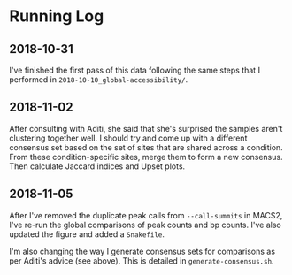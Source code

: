 # Running Log

## 2018-10-31

I've finished the first pass of this data following the same steps that I performed in `2018-10-10_global-accessibility/`.

## 2018-11-02

After consulting with Aditi, she said that she's surprised the samples aren't clustering together well.
I should try and come up with a different consensus set based on the set of sites that are shared across a condition.
From these condition-specific sites, merge them to form a new consensus.
Then calculate Jaccard indices and Upset plots.

## 2018-11-05

After I've removed the duplicate peak calls from `--call-summits` in MACS2, I've re-run the global comparisons of peak counts and bp counts.
I've also updated the figure and added a `Snakefile`.

I'm also changing the way I generate consensus sets for comparisons as per Aditi's advice (see above).
This is detailed in `generate-consensus.sh`.